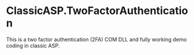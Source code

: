 # ClassicASP.TwoFactorAuthentication
This is a two factor authentication (2FA) COM DLL and fully working demo coding in classic ASP.
